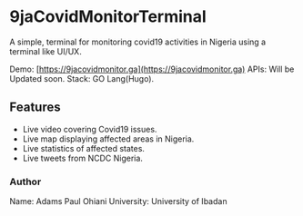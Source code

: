 # 9jaCovidMonitorTerminal

A simple, terminal for monitoring covid19 activities in Nigeria using a terminal like UI/UX.

Demo: [https://9jacovidmonitor.ga](https://9jacovidmonitor.ga)
APIs: Will be Updated soon.
Stack: GO Lang(Hugo).

## Features

- Live video covering Covid19 issues.
- Live map displaying affected areas in Nigeria.
- Live statistics of affected states.
- Live tweets from NCDC Nigeria.

### Author

Name: Adams Paul Ohiani
University: University of Ibadan
